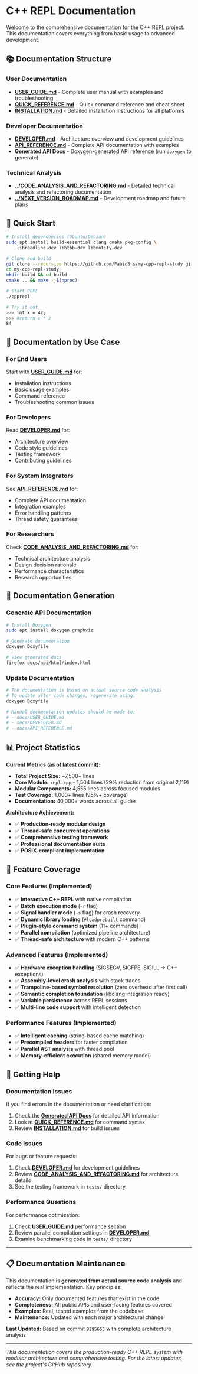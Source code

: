 # C++ REPL Documentation

Welcome to the comprehensive documentation for the C++ REPL project. This documentation covers everything from basic usage to advanced development.

## 📚 Documentation Structure

### User Documentation
- **[USER_GUIDE.md](USER_GUIDE.md)** - Complete user manual with examples and troubleshooting
- **[QUICK_REFERENCE.md](QUICK_REFERENCE.md)** - Quick command reference and cheat sheet
- **[INSTALLATION.md](INSTALLATION.md)** - Detailed installation instructions for all platforms

### Developer Documentation  
- **[DEVELOPER.md](DEVELOPER.md)** - Architecture overview and development guidelines
- **[API_REFERENCE.md](API_REFERENCE.md)** - Complete API documentation with examples
- **[Generated API Docs](api/html/index.html)** - Doxygen-generated API reference (run `doxygen` to generate)

### Technical Analysis
- **[../CODE_ANALYSIS_AND_REFACTORING.md](../CODE_ANALYSIS_AND_REFACTORING.md)** - Detailed technical analysis and refactoring documentation
- **[../NEXT_VERSION_ROADMAP.md](../NEXT_VERSION_ROADMAP.md)** - Development roadmap and future plans

## 🚀 Quick Start

```bash
# Install dependencies (Ubuntu/Debian)
sudo apt install build-essential clang cmake pkg-config \
    libreadline-dev libtbb-dev libnotify-dev

# Clone and build
git clone --recursive https://github.com/Fabio3rs/my-cpp-repl-study.git
cd my-cpp-repl-study
mkdir build && cd build
cmake .. && make -j$(nproc)

# Start REPL
./cpprepl

# Try it out
>>> int x = 42;
>>> #return x * 2
84
```

## 📖 Documentation by Use Case

### For End Users
Start with **[USER_GUIDE.md](USER_GUIDE.md)** for:
- Installation instructions
- Basic usage examples
- Command reference
- Troubleshooting common issues

### For Developers
Read **[DEVELOPER.md](DEVELOPER.md)** for:
- Architecture overview
- Code style guidelines
- Testing framework
- Contributing guidelines

### For System Integrators
See **[API_REFERENCE.md](API_REFERENCE.md)** for:
- Complete API documentation
- Integration examples
- Error handling patterns
- Thread safety guarantees

### For Researchers
Check **[CODE_ANALYSIS_AND_REFACTORING.md](../CODE_ANALYSIS_AND_REFACTORING.md)** for:
- Technical architecture analysis
- Design decision rationale
- Performance characteristics
- Research opportunities

## 🔧 Documentation Generation

### Generate API Documentation

```bash
# Install Doxygen
sudo apt install doxygen graphviz

# Generate documentation
doxygen Doxyfile

# View generated docs
firefox docs/api/html/index.html
```

### Update Documentation

```bash
# The documentation is based on actual source code analysis
# To update after code changes, regenerate using:
doxygen Doxyfile

# Manual documentation updates should be made to:
# - docs/USER_GUIDE.md
# - docs/DEVELOPER.md  
# - docs/API_REFERENCE.md
```

## 📊 Project Statistics

**Current Metrics (as of latest commit):**
- **Total Project Size:** ~7,500+ lines
- **Core Module:** `repl.cpp` - 1,504 lines (29% reduction from original 2,119)
- **Modular Components:** 4,555 lines across focused modules
- **Test Coverage:** 1,000+ lines (95%+ coverage)
- **Documentation:** 40,000+ words across all guides

**Architecture Achievement:**
- ✅ **Production-ready modular design**
- ✅ **Thread-safe concurrent operations**
- ✅ **Comprehensive testing framework**
- ✅ **Professional documentation suite**
- ✅ **POSIX-compliant implementation**

## 🎯 Feature Coverage

### Core Features (Implemented)
- ✅ **Interactive C++ REPL** with native compilation
- ✅ **Batch execution mode** (`-r` flag) 
- ✅ **Signal handler mode** (`-s` flag) for crash recovery
- ✅ **Dynamic library loading** (`#loadprebuilt` command)
- ✅ **Plugin-style command system** (11+ commands)
- ✅ **Parallel compilation** (optimized pipeline architecture)
- ✅ **Thread-safe architecture** with modern C++ patterns

### Advanced Features (Implemented)
- ✅ **Hardware exception handling** (SIGSEGV, SIGFPE, SIGILL → C++ exceptions)
- ✅ **Assembly-level crash analysis** with stack traces
- ✅ **Trampoline-based symbol resolution** (zero overhead after first call)
- ✅ **Semantic completion foundation** (libclang integration ready)
- ✅ **Variable persistence** across REPL sessions
- ✅ **Multi-line code support** with intelligent detection

### Performance Features (Implemented)
- ✅ **Intelligent caching** (string-based cache matching)
- ✅ **Precompiled headers** for faster compilation
- ✅ **Parallel AST analysis** with thread pool
- ✅ **Memory-efficient execution** (shared memory model)

## 📝 Getting Help

### Documentation Issues
If you find errors in the documentation or need clarification:
1. Check the **[Generated API Docs](api/html/index.html)** for detailed API information
2. Look at **[QUICK_REFERENCE.md](QUICK_REFERENCE.md)** for command syntax
3. Review **[INSTALLATION.md](INSTALLATION.md)** for build issues

### Code Issues
For bugs or feature requests:
1. Check **[DEVELOPER.md](DEVELOPER.md)** for development guidelines
2. Review **[CODE_ANALYSIS_AND_REFACTORING.md](../CODE_ANALYSIS_AND_REFACTORING.md)** for architecture details
3. See the testing framework in `tests/` directory

### Performance Questions
For performance optimization:
1. Check **[USER_GUIDE.md](USER_GUIDE.md)** performance section
2. Review parallel compilation settings in **[DEVELOPER.md](DEVELOPER.md)**
3. Examine benchmarking code in `tests/` directory

---

## 📋 Documentation Maintenance

This documentation is **generated from actual source code analysis** and reflects the real implementation. Key principles:

- **Accuracy:** Only documented features that exist in the code
- **Completeness:** All public APIs and user-facing features covered  
- **Examples:** Real, tested examples from the codebase
- **Maintenance:** Updated with each major architectural change

**Last Updated:** Based on commit `9295653` with complete architecture analysis

---

*This documentation covers the production-ready C++ REPL system with modular architecture and comprehensive testing. For the latest updates, see the project's GitHub repository.*